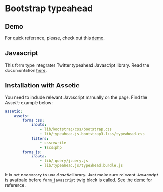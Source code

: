 # Bootstrap typeahead

## Demo

For quick reference, please, check out this [demo](http://forms.devmachine.net/typeahead/).

## Javascript

This form type integrates Twitter typeahead Javascript library. Read the documentation [here](https://github.com/twitter/typeahead.js/blob/master/doc/jquery_typeahead.md).

## Installation with Assetic

You need to include relevant Javascript manually on the page. Find the _Assetic_ example below:

```yaml
assetic:
    assets:
        forms_css:
            inputs:
                - lib/bootstrap/css/bootstrap.css
                - lib/typeahead.js-bootstrap3.less/typeahead.css
            filters:
                - cssrewrite
                - ?scssphp
        forms_js:
            inputs:
                - lib/jquery/jquery.js
                - lib/typeahead.js/typeahead.bundle.js
```

It is not necessary to use _Assetic_ library. Just make sure relevant _Javascript_ is availbale before `form_javascript` twig block is called. See the [demo](https://github.com/dev-machine/forms-demo) for reference.
